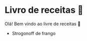# Livro de receitas :shallow_pan_of_food:

Olá! Bem vindo ao livre de receitas :bookmark_tabs:

- Strogonoff de frango
